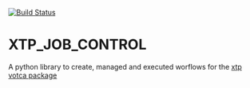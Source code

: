 [![Build Status](https://travis-ci.com/votca/xtp_job_control.svg?branch=master)](https://travis-ci.com/votca/xtp_job_control)

# XTP_JOB_CONTROL

A python library to create, managed and executed worflows for the [xtp votca package](https://github.com/votca/xtp)


